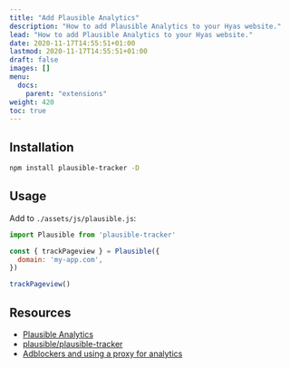 ```yaml
---
title: "Add Plausible Analytics"
description: "How to add Plausible Analytics to your Hyas website."
lead: "How to add Plausible Analytics to your Hyas website."
date: 2020-11-17T14:55:51+01:00
lastmod: 2020-11-17T14:55:51+01:00
draft: false
images: []
menu:
  docs:
    parent: "extensions"
weight: 420
toc: true
---
```


## Installation

```bash
npm install plausible-tracker -D
```

## Usage

Add to `./assets/js/plausible.js`:

```js
import Plausible from 'plausible-tracker'

const { trackPageview } = Plausible({
  domain: 'my-app.com',
})

trackPageview()
```

## Resources

- [Plausible Analytics](https://plausible.io/)
- [plausible/plausible-tracker](https://github.com/plausible/plausible-tracker)
- [Adblockers and using a proxy for analytics](https://plausible.io/docs/proxy/introduction)
